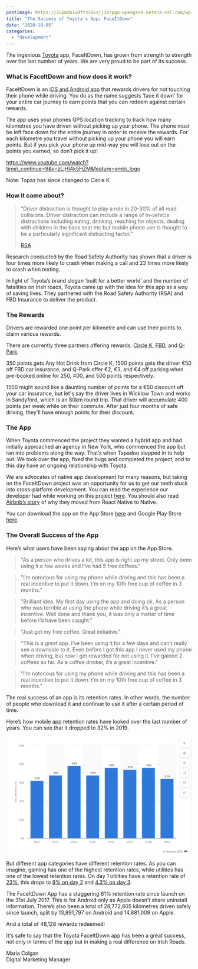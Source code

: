 ```yaml
---
postImage: https://2upm2b1wdft320vzjj34rpga-wpengine.netdna-ssl.com/wp-content/uploads/2020/09/toyota-fid-fb-share-img.jpeg.webp
title: "The Success of Toyota's App; FaceItDown"
date: "2020-10-05"
categories: 
  - "development"
---
```


The ingenious [Toyota](https://www.toyota.ie) app, FaceItDown, has grown from strength to strength over the last number of years. We are very proud to be part of its success.

### What is FaceItDown and how does it work?

FaceItDown is an [iOS and Android app](https://tapadoo.com/case-studies/toyota-faceitdown/) that rewards drivers for not touching their phone while driving. You do as the name suggests ‘face it down’ for your entire car journey to earn points that you can redeem against certain rewards. 

The app uses your phones GPS location tracking to track how many kilometres you have driven without picking up your phone. The phone must be left face down for the entire journey in order to receive the rewards. For each kilometre you travel without picking up your phone you will earn points. But if you pick your phone up mid-way you will lose out on the points you earned, so don’t pick it up!

https://www.youtube.com/watch?time\_continue=9&v=zLjHI4k5HZM&feature=emb\_logo

Note: Topaz has since changed to Circle K

### How it came about?

> “Driver distraction is thought to play a role in 20-30% of all road collisions. Driver distraction can include a range of in-vehicle distractions including eating, drinking, reaching for objects, dealing with children in the back seat etc but mobile phone use is thought to be a particularly significant distracting factor.”
> 
> [RSA](https://www.rsa.ie/PageFiles/1879/Background%20to%20Driver%20Distraction%20(Mobile%20Phones%20and%20Driving).pdf)

Research conducted by the Road Safety Authority has shown that a driver is four times more likely to crash when making a call and 23 times more likely to crash when texting. 

In light of Toyota’s brand slogan ‘built for a better world’ and the number of fatalities on Irish roads, Toyota came up with the idea for this app as a way of saving lives. They partnered with the Road Safety Authority (RSA) and FBD Insurance to deliver the product. 

### The Rewards

Drivers are rewarded one point per kilometre and can use their points to claim various rewards.

There are currently three partners offering rewards, [Circle K](https://www.circlek.ie/), [FBD](https://www.fbd.ie/car-insurance/), and [Q-Park](https://www.q-park.ie/).

350 points gets Any Hot Drink from Circle K, 1500 points gets the driver €50 off FBD car insurance, and Q-Park offer €2, €3, and €4 off parking when pre-booked online for 250, 400, and 500 points respectively.

1500 might sound like a daunting number of points for a €50 discount off your car insurance, but let's say the driver lives in Wicklow Town and works in Sandyford, which is an 80km round trip. That driver will accumulate 400 points per week while on their commute. After just four months of safe driving, they'll have enough points for their discount.

### The App

When Toyota commenced the project they wanted a hybrid app and had initially approached an agency in New York, who commenced the app but ran into problems along the way. That’s when Tapadoo stepped in to help out. We took over the app, fixed the bugs and completed the project, and to this day have an ongoing relationship with Toyota.

We are advocates of native app development for many reasons, but taking on the FaceItDown project was an opportunity for us to get our teeth stuck into cross-platform development. You can read the experience our developer had while working on this project [here](https://tapadoo.com/native-app-development-or-cross-platform/). You should also read [Airbnb’s story](https://medium.com/airbnb-engineering/react-native-at-airbnb-f95aa460be1c) of why they moved from React Native to Native.

You can download the app on the App Store [here](https://apps.apple.com/ie/app/faceitdown/id1254020922) and Google Play Store [here](https://play.google.com/store/apps/details?id=com.toyotarsa.faceitdown&hl=en_IE).

### The Overall Success of the App

Here’s what users have been saying about the app on the App Store.

> "As a person who drives a lot, this app is right up my street. Only been using it a few weeks and I’ve had 5 free coffees."

> "I’m notorious for using my phone while driving and this has been a real incentive to put it down. I’m on my 10th free cup of coffee in 3 months."

> "Brilliant idea. My first day using the app and doing ok. As a person who was terrible at using the phone while driving it’s a great incentive. Well done and thank you, it was only a matter of time before I’d have been caught."

> "Just got my free coffee. Great initiative."

> "This is a great app. I’ve been using it for a few days and can’t really see a downside to it. Even before I got this app I never used my phone when driving, but now I get rewarded for not using it. I’ve gained 2 coffees so far. As a coffee drinker, it’s a great incentive."

> "I’m notorious for using my phone while driving and this has been a real incentive to put it down. I’m on my 10th free cup of coffee in 3 months."

The real success of an app is its retention rates. In other words, the number of people who download it and continue to use it after a certain period of time.

Here’s how mobile app retention rates have looked over the last number of years. You can see that it dropped to 32% in 2019.

![](images/Screenshot-2020-09-01-at-16.18.37-1024x649.png)

But different app categories have different retention rates. As you can imagine, gaming has one of the highest retention rates, while utilities has one of the lowest retention rates. On day 1 utilities have a retention rate of [23%](https://www.statista.com/statistics/523740/global-mobile-app-user-retention-rate-by-vertical/), this drops to [9% on day 2](https://www.statista.com/statistics/523740/global-mobile-app-user-retention-rate-by-vertical/) and [4.3% on day 3](https://www.statista.com/statistics/523740/global-mobile-app-user-retention-rate-by-vertical/).

The FaceItDown App has a staggering 81% retention rate since launch on the 31st July 2017. This is for Android only as Apple doesn’t share uninstall information. There’s also been a total of 28,772,805 kilometres driven safely since launch, split by 13,891,797 on Android and 14,881,009 on Apple.

And a total of 48,128 rewards redeemed!

It's safe to say that the Toyota FaceItDown app has been a great success, not only in terms of the app but in making a real difference on Irish Roads.

Maria Colgan  
Digital Marketing Manager

